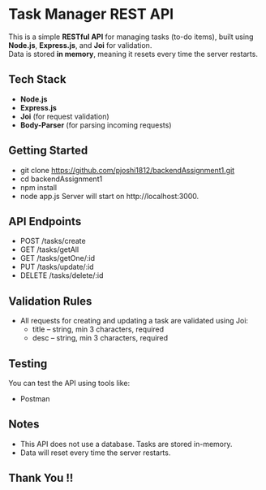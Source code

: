 # Task Manager REST API

This is a simple **RESTful API** for managing tasks (to-do items), built using **Node.js**, **Express.js**, and **Joi** for validation.  
Data is stored **in memory**, meaning it resets every time the server restarts.


##  Tech Stack
- **Node.js**
- **Express.js**
- **Joi** (for request validation)
- **Body-Parser** (for parsing incoming requests)


##  Getting Started
- git clone https://github.com/pjoshi1812/backendAssignment1.git
- cd backendAssignment1
- npm install
- node app.js
Server will start on http://localhost:3000.

## API Endpoints
- POST /tasks/create
- GET /tasks/getAll
- GET /tasks/getOne/:id
- PUT /tasks/update/:id
- DELETE /tasks/delete/:id
  
## Validation Rules
- All requests for creating and updating a task are validated using Joi:
  - title – string, min 3 characters, required
  - desc – string, min 3 characters, required

## Testing
You can test the API using tools like:
 - Postman

## Notes
- This API does not use a database. Tasks are stored in-memory.
- Data will reset every time the server restarts.

## Thank You !!
